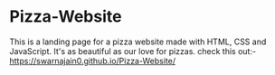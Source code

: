 # Pizza-Website
This is a landing page for a pizza website made with HTML, CSS and JavaScript. It's as beautiful as our love for pizzas.
check this out:-  https://swarnajain0.github.io/Pizza-Website/
